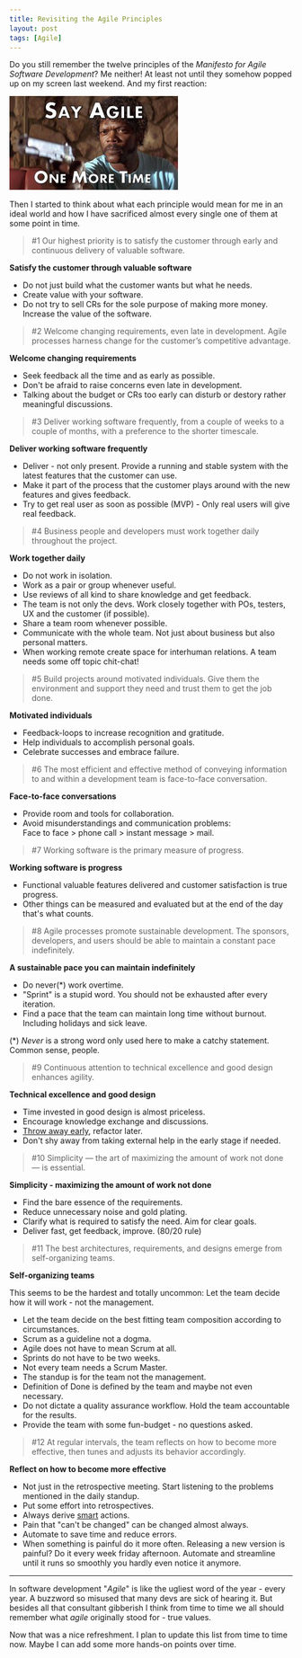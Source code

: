 ```yaml
---
title: Revisiting the Agile Principles
layout: post
tags: [Agile]
---
```


Do you still remember the twelve principles of the _Manifesto for Agile Software Development_? Me neither! At least not until they somehow popped up on my screen last weekend. And my first reaction:

![Say agile one more time. I dare you, I double dare you!](/assets/posts/say-agile-one-more-time.jpg)

Then I started to think about what each principle would mean for me in an ideal world and how I have sacrificed almost every single one of them at some point in time.


 > #1 Our highest priority is to satisfy the customer through early and continuous delivery of valuable software.<br />
 
 **Satisfy the customer through valuable software**
- Do not just build what the customer wants but what he needs.
- Create value with your software.
- Do not try to sell CRs for the sole purpose of making more money. Increase the value of the software.
 
 > #2 Welcome changing requirements, even late in development. Agile processes harness change for the customer’s competitive advantage.
 
**Welcome changing requirements**
- Seek feedback all the time and as early as possible.
- Don't be afraid to raise concerns even late in development.
- Talking about the budget or CRs too early can disturb or destory rather meaningful discussions.
 
 > #3 Deliver working software frequently, from a couple of weeks to a couple of months, with a preference to the shorter timescale.
 
**Deliver working software frequently**
- Deliver - not only present. Provide a running and stable system with the latest features that the customer can use.
- Make it part of the process that the customer plays around with the new features and gives feedback.
- Try to get real user as soon as possible (MVP) - Only real users will give real feedback.

 > #4 Business people and developers must work together daily throughout the project.
 
**Work together daily**
- Do not work in isolation.
- Work as a pair or group whenever useful.
- Use reviews of all kind to share knowledge and get feedback.
- The team is not only the devs. Work closely together with POs, testers, UX and the customer (if possible).
- Share a team room whenever possible.
- Communicate with the whole team. Not just about business but also personal matters.
- When working remote create space for interhuman relations. A team needs some off topic chit-chat!

 > #5 Build projects around motivated individuals. Give them the environment and support they need and trust them to get the job done.
 
**Motivated individuals**
- Feedback-loops to increase recognition and gratitude.
- Help individuals to accomplish personal goals.
- Celebrate successes and embrace failure.
 
 > #6 The most efficient and effective method of conveying information to and within a development team is face-to-face conversation.
 
**Face-to-face conversations**
- Provide room and tools for collaboration.
- Avoid misunderstandings and communication problems:<br />
Face to face > phone call > instant message > mail.
 
 > #7 Working software is the primary measure of progress.

**Working software is progress**
- Functional valuable features delivered and customer satisfaction is true progress.
- Other things can be measured and evaluated but at the end of the day that's what counts.

 > #8 Agile processes promote sustainable development. The sponsors, developers, and users should be able to maintain a constant pace indefinitely.

**A sustainable pace you can maintain indefinitely**
- Do never(*) work overtime.
- "Sprint" is a stupid word. You should not be exhausted after every iteration.
- Find a pace that the team can maintain long time without burnout. Including holidays and sick leave.
 
 (*) _Never_ is a strong word only used here to make a catchy statement. Common sense, people.

 > #9 Continuous attention to technical excellence and good design enhances agility.

**Technical excellence and good design**
- Time invested in good design is almost priceless.
- Encourage knowledge exchange and discussions.
- [Throw away early](https://vimeo.com/108441214), refactor later.
- Don't shy away from taking external help in the early stage if needed.

 > #10 Simplicity — the art of maximizing the amount of work not done — is essential.

**Simplicity - maximizing the amount of work not done**
- Find the bare essence of the requirements.
- Reduce unnecessary noise and gold plating.
- Clarify what is required to satisfy the need. Aim for clear goals.
- Deliver fast, get feedback, improve. (80/20 rule)

 > #11 The best architectures, requirements, and designs emerge from self-organizing teams.

**Self-organizing teams**

This seems to be the hardest and totally uncommon: Let the team decide how it will work - not the management.
- Let the team decide on the best fitting team composition according to circumstances.
- Scrum as a guideline not a dogma.
- Agile does not have to mean Scrum at all.
- Sprints do not have to be two weeks.
- Not every team needs a Scrum Master.
- The standup is for the team not the management.
- Definition of Done is defined by the team and maybe not even necessary.
- Do not dictate a quality assurance workflow. Hold the team accountable for the results.
- Provide the team with some fun-budget - no questions asked.

 > #12 At regular intervals, the team reflects on how to become more effective, then tunes and adjusts its behavior accordingly.

**Reflect on how to become more effective**
- Not just in the retrospective meeting. Start listening to the problems mentioned in the daily standup.
- Put some effort into retrospectives.
- Always derive [smart](https://en.wikipedia.org/wiki/SMART_criteria) actions.
- Pain that "can't be changed" can be changed almost always.
- Automate to save time and reduce errors.
- When something is painful do it more often. Releasing a new version is painful? Do it every week friday afternoon. Automate and streamline until it runs so smoothly you hardly even notice it anymore.

---
In software development "_Agile_" is like the ugliest word of the year - every year. A buzzword so misused that many devs are sick of hearing it. But besides all that consultant gibberish I think from time to time we all should remember what _agile_ originally stood for - true values.

Now that was a nice refreshment. I plan to update this list from time to time now. Maybe I can add some more hands-on points over time.
